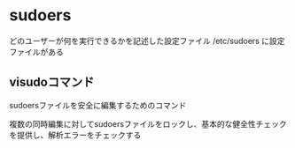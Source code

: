 # sudoers 
どのユーザーが何を実行できるかを記述した設定ファイル /etc/sudoers に設定ファイルがある

## visudoコマンド
sudoersファイルを安全に編集するためのコマンド

複数の同時編集に対してsudoersファイルをロックし、基本的な健全性チェックを提供し、解析エラーをチェックする


